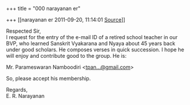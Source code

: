 +++
title = "000 narayanan er"

+++
[[narayanan er	2011-09-20, 11:14:01 [Source](https://groups.google.com/g/bvparishat/c/Qt5U8JdBGmo)]]



Respected Sir,  
I request for the entry of the e-mail ID of a retired school teacher in our BVP, who learned Sanskrit Vyakarana and Nyaya about 45 years back under good scholars. He composes verses in quick succession. I hope he will enjoy and contribute good to the group. He is:  
  
Mr. Parameswaran Namboodiri \<[tpan...@gmail.com]()\>  
  
So, please accept his membership.  
  
Regards,  
E. R. Narayanan  



  

  

